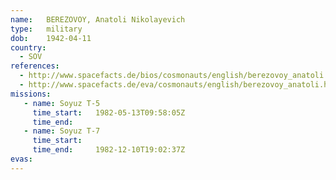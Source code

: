 ```yaml
---
name:	BEREZOVOY, Anatoli Nikolayevich
type:	military
dob:	1942-04-11
country:
  - SOV
references:
  - http://www.spacefacts.de/bios/cosmonauts/english/berezovoy_anatoli.htm
  - http://www.spacefacts.de/eva/cosmonauts/english/berezovoy_anatoli.htm
missions:
   - name: Soyuz T-5
     time_start:   1982-05-13T09:58:05Z
     time_end:     
   - name: Soyuz T-7
     time_start:   
     time_end:     1982-12-10T19:02:37Z
evas:
---
```

